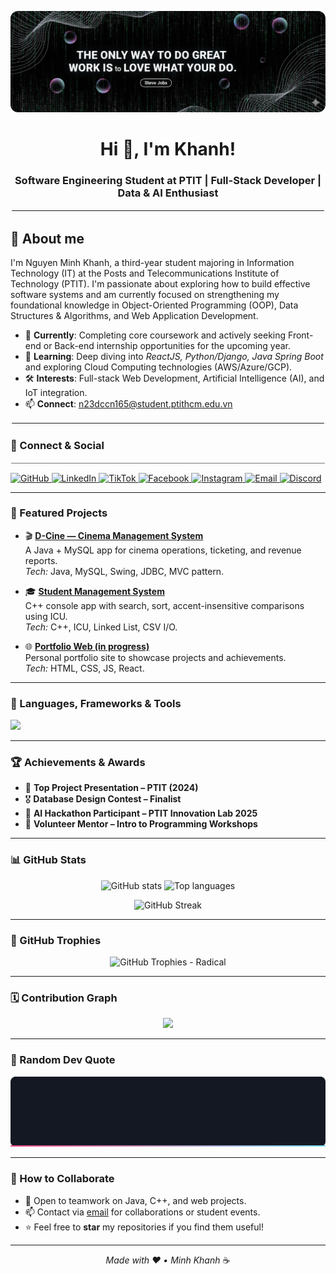 <!-- HEADER -->
<p align="center">
  <img src="./banner.png" alt="Profile banner" style="max-width:100%; border-radius:12px;">
</p>

<h1 align="center"><b>Hi 👋, I'm Khanh!</b></h1>
<h3 align="center">Software Engineering Student at PTIT | Full-Stack Developer | Data & AI Enthusiast</h3>

<hr style="border: 2.5px solid #ffffff; border-radius:999px;">

<h2>👾 About me</h2>

<p>
I'm Nguyen Minh Khanh, a third-year student majoring in Information Technology (IT) at the Posts and Telecommunications Institute of Technology (PTIT). I'm passionate about exploring how to build effective software systems and am currently focused on strengthening my foundational knowledge in Object-Oriented Programming (OOP), Data Structures & Algorithms, and Web Application Development.
</p>

<ul>
  <li>🔭 <b>Currently</b>: Completing core coursework and actively seeking Front-end or Back-end internship opportunities for the upcoming year.</li>
  <li>🌱 <b>Learning</b>: Deep diving into <i>ReactJS, Python/Django, Java Spring Boot</i> and exploring Cloud Computing technologies (AWS/Azure/GCP).</li>
  <li>🛠️ <b>Interests</b>: Full-stack Web Development, Artificial Intelligence (AI), and IoT integration.</li>
  <li>📫 <b>Connect</b>: 
    <a href="mailto:n23dccn165@student.ptithcm.edu.vn">n23dccn165@student.ptithcm.edu.vn</a>
  </li>
</ul>

<hr style="border: 2.5px solid #ffffff; border-radius:999px;">

<!-- 🔗 Connect & Social -->
<h3>🔗 Connect & Social</h3>
<hr style="border: 1px solid #ffffff; opacity: 0.6;">

<!-- Nút social: GitHub, LinkedIn, TikTok, Facebook, Instagram, Mail -->
<p align="left">
  <!-- GitHub -->
  <a href="https://github.com/minhkhanh-ptiter" target="_blank">
    <img alt="GitHub" src="https://img.shields.io/badge/GitHub-181717?logo=github&logoColor=white" />
  </a>
  <!-- LinkedIn -->
  <a href="https://www.linkedin.com/in/kh%C3%A1nh-nguy%E1%BB%85n-minh-488a0b324/" target="_blank">
    <img alt="LinkedIn" src="https://img.shields.io/badge/LinkedIn-0077B5?logo=linkedin&logoColor=white" />
  </a>
  <!-- TikTok -->
  <a href="https://www.tiktok.com/@khnhminh43?_t=ZS-90NZAdamBSp&_r=1" target="_blank">
    <img alt="TikTok" src="https://img.shields.io/badge/TikTok-000000?logo=tiktok&logoColor=white" />
  </a>
  <!-- Facebook -->
  <a href="https://www.facebook.com/nguyen.khanh.741879?mibextid=ZbWKwL" target="_blank">
    <img alt="Facebook" src="https://img.shields.io/badge/Facebook-1877F2?logo=facebook&logoColor=white" />
  </a>
  <!-- Instagram -->
  <a href="https://www.instagram.com/minhkhanhng/" target="_blank">
    <img alt="Instagram" src="https://img.shields.io/badge/Instagram-E4405F?logo=instagram&logoColor=white" />
  </a>
  <!-- Mail -->
  <a href="mailto:n23dccn165@student.ptithcm.edu.vn">
    <img alt="Email" src="https://img.shields.io/badge/Email-D14836?logo=gmail&logoColor=white" />
  </a>
    <!-- Discord -->
  <a href="https://discord.com/users/1221071557292720241" title="Discord: hippohp">
    <img alt="Discord"
         src="https://img.shields.io/badge/Discord-hippohp-5865F2?logo=discord&logoColor=white" />
  </a>
</p>

---

### 🚀 Featured Projects
- 🎬 **[D-Cine — Cinema Management System](https://github.com/minhkhanh-ptiter/DCineProject)**  
  A Java + MySQL app for cinema operations, ticketing, and revenue reports.  
  *Tech:* Java, MySQL, Swing, JDBC, MVC pattern.

- 🎓 **[Student Management System](https://github.com/minhkhanh-ptiter/StudentManager)**  
  C++ console app with search, sort, accent-insensitive comparisons using ICU.  
  *Tech:* C++, ICU, Linked List, CSV I/O.

- 🌐 **[Portfolio Web (in progress)](https://github.com/minhkhanh-ptiter/Portfolio)**  
  Personal portfolio site to showcase projects and achievements.  
  *Tech:* HTML, CSS, JS, React.

---

### 🧰 Languages, Frameworks & Tools
<p align="left">
  <img src="https://skillicons.dev/icons?i=java,cpp,python,html,css,js,react,spring,mysql,git,github,vscode,figma" />
</p>

---

### 🏆 Achievements & Awards
- 🥇 **Top Project Presentation – PTIT (2024)**  
- 🎖️ **Database Design Contest – Finalist**  
- 🧩 **AI Hackathon Participant – PTIT Innovation Lab 2025**  
- 💬 **Volunteer Mentor – Intro to Programming Workshops**

---

### 📊 GitHub Stats
<p align="center">
  <img src="https://github-readme-stats.vercel.app/api?username=minhkhanh-ptiter&show_icons=true&theme=algolia" alt="GitHub stats" />
  <img src="https://github-readme-stats.vercel.app/api/top-langs/?username=minhkhanh-ptiter&layout=compact&theme=algolia" alt="Top languages" />
</p>
<p align="center">
  <img
    src="https://streak-stats.demolab.com?user=minhkhanh-ptiter&theme=algolia&hide_border=true"
    alt="GitHub Streak" />
</p>

---

### 🏅 GitHub Trophies
<p align="center">
  <img
    src="https://github-profile-trophy.vercel.app/?username=minhkhanh-ptiter&theme=radical&no-frame=true&margin-w=10&row=1&column=9&title=MultiLanguage,Repositories,Stars,Followers,PullRequest,Experience,Commits,Issues,Reviews"
    alt="GitHub Trophies - Radical" />
</p>

---

### 🗓️ Contribution Graph
<p align="center">
  <img src="https://github-readme-activity-graph.vercel.app/graph?username=minhkhanh-ptiter&theme=react-dark" />
</p>

---

### 💬 Random Dev Quote
<p align="center">
  <img src="./quote_animated.svg" alt="Dev Quote" />
</p>

---

### 🤝 How to Collaborate
- 🧩 Open to teamwork on Java, C++, and web projects.  
- 📫 Contact via [email](mailto:minhkhanh@example.com) for collaborations or student events.  
- ⭐ Feel free to **star** my repositories if you find them useful!  

---

<p align="center">
  <i>Made with ❤️ •  Minh Khanh</b></i> ☕
</p>
